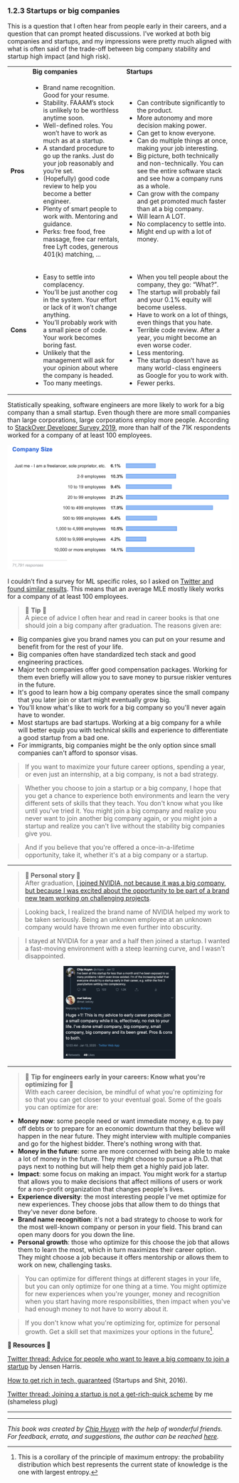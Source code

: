 ### 1.2.3 Startups or big companies

This is a question that I often hear from people early in their careers, and a question that can prompt heated discussions. I’ve worked at both big companies and startups, and my impressions were pretty much aligned with what is often said of the trade-off between big company stability and startup high impact (and high risk).


<table>
  <tr>
   <td>
   </td>
   <td><strong>Big companies</strong>
   </td>
   <td><strong>Startups</strong>
   </td>
  </tr>
  <tr>
   <td><strong>Pros</strong>
   </td>
   <td>
<ul>

<li>Brand name recognition. Good for your resume.

<li>Stability. FAAAM’s stock is unlikely to be worthless anytime soon.

<li>Well-defined roles. You won’t have to work as much as at a startup.

<li>A standard procedure to go up the ranks. Just do your job reasonably and you’re set.

<li>(Hopefully) good code review to help you become a better engineer.

<li>Plenty of smart people to work with. Mentoring and guidance.

<li>Perks: free food, free massage, free car rentals, free Lyft codes, generous 401(k) matching, ...
</li>
</ul>
   </td>
   <td>
<ul>

<li>Can contribute significantly to the product.

<li>More autonomy and more decision making power.

<li>Can get to know everyone.

<li>Can do multiple things at once, making your job interesting.

<li>Big picture, both technically and non-technically. You can see the entire software stack and see how a company runs as a whole.

<li>Can grow with the company and get promoted much faster than at a big company.

<li>Will learn A LOT.

<li>No complacency to settle into.

<li>Might end up with a lot of money.
</li>
</ul>
   </td>
  </tr>
  <tr>
   <td><strong>Cons</strong>
   </td>
   <td>
<ul>

<li>Easy to settle into complacency.

<li>You’ll be just another cog in the system. Your effort or lack of it won’t change anything.

<li>You’ll probably work with a small piece of code. Your work becomes boring fast.

<li>Unlikely that the management will ask for your opinion about where the company is headed.

<li>Too many meetings.
</li>
</ul>
   </td>
   <td>
<ul>

<li>When you tell people about the company, they go: “What?”.

<li>The startup will probably fail and your 0.1% equity will become useless.

<li>Have to work on a lot of things, even things that you hate.

<li>Terrible code review. After a year, you might become an even worse coder.

<li>Less mentoring.

<li>The startup doesn’t have as many world-class engineers as Google for you to work with.

<li>Fewer perks.
</li>
</ul>
   </td>
  </tr>
</table>


Statistically speaking, software engineers are more likely to work for a big company than a small startup. Even though there are more small companies than large corporations, large corporations employ more people. According to [StackOver Developer Survey 2019](https://insights.stackoverflow.com/survey/2019#company-type), more than half of the 71K respondents worked for a company of at least 100 employees.


![alt_text](images/image4.png "image_tooltip")


I couldn’t find a survey for ML specific roles, so I asked on [Twitter and found similar results](https://twitter.com/chipro/status/1305627992069230592). This means that an average MLE mostly likely works for a company of at least 100 employees.


> 🌳 **Tip** 🌳<br>
A piece of advice I often hear and read in career books is that one should join a big company after graduation. The reasons given are:
- Big companies give you brand names you can put on your resume and benefit from for the rest of your life.
- Big companies often have standardized tech stack and good engineering practices.
- Major tech companies offer good compensation packages. Working for them even briefly will allow you to save money to pursue riskier ventures in the future.
- It's good to learn how a big company operates since the small company that you later join or start might eventually grow big.
- You'll know what's like to work for a big company so you'll never again have to wonder.
- Most startups are bad startups. Working at a big company for a while will better equip you with technical skills and experience to differentiate a good startup from a bad one.
- For immigrants, big companies might be the only option since small companies can't afford to sponsor visas.

> If you want to maximize your future career options, spending a year, or even just an internship, at a big company, is not a bad strategy.

> Whether you choose to join a startup or a big company, I hope that you get a chance to experience both environments and learn the very different sets of skills that they teach. You don't know what you like until you've tried it. You might join a big company and realize you never want to join another big company again, or you might join a startup and realize you can't live without the stability big companies give you. 

> And if you believe that you're offered a once-in-a-lifetime opportunity, take it, whether it's at a big company or a startup.

-----

> **👱 Personal story 👱**<br>
After graduation, [I joined NVIDIA, not because it was a big company, but because I was excited about the opportunity to be part of a brand new team working on challenging projects](https://huyenchip.com/2018/10/08/career-advice-recent-cs-graduates.html).

> Looking back, I realized the brand name of NVIDIA helped my work to be taken seriously. Being an unknown employee at an unknown company would have thrown me even further into obscurity.

> I stayed at NVIDIA for a year and a half then joined a startup. I wanted a fast-moving environment with a steep learning curve, and I wasn't disappointed.

<center>
  <img src="images/image16.png" width="50%" alt="Startup" title="image_tooltip">
</center>

-----

> 🌳 **Tip for engineers early in your careers: Know what you're optimizing for** 🌳<br>
With each career decision, be mindful of what you're optimizing for so that you can get closer to your eventual goal. Some of the goals you can optimize for are:
- **Money now**: some people need or want immediate money, e.g. to pay off debts or to prepare for an economic downturn that they believe will happen in the near future. They might interview with multiple companies and go for the highest bidder. There's nothing wrong with that.
- **Money in the future**: some are more concerned with being able to make a lot of money in the future. They might choose to pursue a Ph.D. that pays next to nothing but will help them get a highly paid job later.
- **Impact**: some focus on making an impact. You might work for a startup that allows you to make decisions that affect millions of users or work for a non-profit organization that changes people's lives.
- **Experience diversity**: the most interesting people I've met optimize for new experiences. They choose jobs that allow them to do things that they've never done before.
- **Brand name recognition**: it's not a bad strategy to choose to work for the most well-known company or person in your field. This brand can open many doors for you down the line.
- **Personal growth**: those who optimize for this choose the job that allows them to learn the most, which in turn maximizes their career option. They might choose a job because it offers mentorship or allows them to work on new, challenging tasks.

> You can optimize for different things at different stages in your life, but you can only optimize for one thing at a time. You might optimize for new experiences when you're younger, money and recognition when you start having more responsibilities, then impact when you've had enough money to not have to worry about it.

> If you don't know what you're optimizing for, optimize for personal growth. Get a skill set that maximizes your options in the future[^14].


**🌊 Resources 🌊**

[Twitter thread: Advice for people who want to leave a big company to join a startup](https://twitter.com/jensenharris/status/984268938568544256) by Jensen Harris.

[How to get rich in tech, guaranteed](https://startupljackson.com/post/135800367395/how-to-get-rich-in-tech-guaranteed) (Startups and Shit, 2016).

[Twitter thread: Joining a startup is not a get-rich-quick scheme](https://twitter.com/chipro/status/1236375168726913024) by me (shameless plug)

----
[^14]:
     This is a corollary of the principle of maximum entropy: the probability distribution which best represents the current state of knowledge is the one with largest entropy.

---
*This book was created by [Chip Huyen](https://huyenchip.com) with the help of wonderful friends. For feedback, errata, and suggestions, the author can be reached [here](https://huyenchip.com/communication/).*